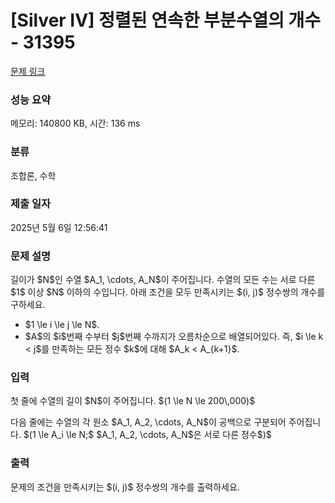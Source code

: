 # [Silver IV] 정렬된 연속한 부분수열의 개수 - 31395 

[문제 링크](https://www.acmicpc.net/problem/31395) 

### 성능 요약

메모리: 140800 KB, 시간: 136 ms

### 분류

조합론, 수학

### 제출 일자

2025년 5월 6일 12:56:41

### 문제 설명

<p>길이가 $N$인 수열 $A_1, \cdots, A_N$이 주어집니다. 수열의 모든 수는 서로 다른 $1$ 이상 $N$ 이하의 수입니다. 아래 조건을 모두 만족시키는 $(i, j)$ 정수쌍의 개수를 구하세요.</p>

<ul>
	<li>$1 \le i \le j \le N$.</li>
	<li>$A$의 $i$번째 수부터 $j$번째 수까지가 오름차순으로 배열되어있다. 즉, $i \le k < j$를 만족하는 모든 정수 $k$에 대해 $A_k < A_{k+1}$.</li>
</ul>

### 입력 

 <p>첫 줄에 수열의 길이 $N$이 주어집니다. $(1 \le N \le 200\,000)$</p>

<p>다음 줄에는 수열의 각 원소 $A_1, A_2, \cdots, A_N$이 공백으로 구분되어 주어집니다. $(1 \le A_i \le N;$ $A_1, A_2, \cdots, A_N$은 서로 다른 정수$)$</p>

### 출력 

 <p>문제의 조건을 만족시키는 $(i, j)$ 정수쌍의 개수를 출력하세요.</p>

